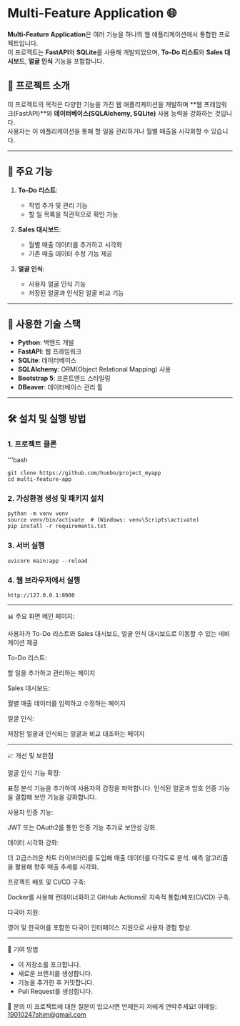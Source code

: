 # Multi-Feature Application 🌐

**Multi-Feature Application**은 여러 기능을 하나의 웹 애플리케이션에서 통합한 프로젝트입니다.  
이 프로젝트는 **FastAPI**와 **SQLite**를 사용해 개발되었으며, **To-Do 리스트**와 **Sales 대시보드**, **얼굴 인식** 기능을 포함합니다.

## 📌 프로젝트 소개

이 프로젝트의 목적은 다양한 기능을 가진 웹 애플리케이션을 개발하며 **웹 프레임워크(FastAPI)**와 **데이터베이스(SQLAlchemy, SQLite)** 사용 능력을 강화하는 것입니다.  
사용자는 이 애플리케이션을 통해 할 일을 관리하거나 월별 매출을 시각화할 수 있습니다.

---

## 🚀 주요 기능

1. **To-Do 리스트**:
   - 작업 추가 및 관리 기능
   - 할 일 목록을 직관적으로 확인 가능

2. **Sales 대시보드**:
   - 월별 매출 데이터를 추가하고 시각화
   - 기존 매출 데이터 수정 기능 제공
  
3. **얼굴 인식**:
   - 사용자 얼굴 인식 기능
   - 저장된 얼굴과 인식된 얼굴 비교 기능

---

## 🔧 사용한 기술 스택

- **Python**: 백엔드 개발
- **FastAPI**: 웹 프레임워크
- **SQLite**: 데이터베이스
- **SQLAlchemy**: ORM(Object Relational Mapping) 사용
- **Bootstrap 5**: 프론트엔드 스타일링
- **DBeaver**: 데이터베이스 관리 툴

---

## 🛠️ 설치 및 실행 방법


### 1. 프로젝트 클론
'''bash

    git clone https://github.com/hunbo/project_myapp
    cd multi-feature-app

### 2. 가상환경 생성 및 패키지 설치
    python -m venv venv
    source venv/bin/activate  # (Windows: venv\Scripts\activate)
    pip install -r requirements.txt

### 3. 서버 실행
    uvicorn main:app --reload

### 4. 웹 브라우저에서 실행
    http://127.0.0.1:8000

---

📊 주요 화면
메인 페이지:

사용자가 To-Do 리스트와 Sales 대시보드, 얼굴 인식 대시보드로 이동할 수 있는 네비게이션 제공

To-Do 리스트:

할 일을 추가하고 관리하는 페이지

Sales 대시보드:

월별 매출 데이터를 입력하고 수정하는 페이지

얼굴 인식:

저장된 얼굴과 인식되는 얼굴과 비교 대조하는 페이지

---
📈 개선 및 보완점

얼굴 인식 기능 확장:

표정 분석 기능을 추가하여 사용자의 감정을 파악합니다.
인식된 얼굴과 암호 인증 기능을 결합해 보안 기능을 강화합니다.


사용자 인증 기능:

JWT 또는 OAuth2를 통한 인증 기능 추가로 보안성 강화.


데이터 시각화 강화:

더 고급스러운 차트 라이브러리를 도입해 매출 데이터를 다각도로 분석.
예측 알고리즘을 활용해 향후 매출 추세를 시각화.


프로젝트 배포 및 CI/CD 구축:

Docker를 사용해 컨테이너화하고 GitHub Actions로 지속적 통합/배포(CI/CD) 구축.


다국어 지원:

영어 및 한국어를 포함한 다국어 인터페이스 지원으로 사용자 경험 향상.

---

🤝 기여 방법
- 이 저장소를 포크합니다.
- 새로운 브랜치를 생성합니다.
- 기능을 추가한 후 커밋합니다.
- Pull Request를 생성합니다.

📧 문의
 이 프로젝트에 대한 질문이 있으시면 언제든지 저에게 연락주세요!
 이메일: 19010247shim@gmail.com

